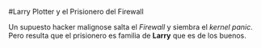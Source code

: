 #Larry Plotter y el Prisionero del Firewall

Un supuesto hacker malignose salta el *Firewall* y siembra el *kernel panic*.
Pero resulta que el prisionero es familia de **Larry**  que es de los buenos.
